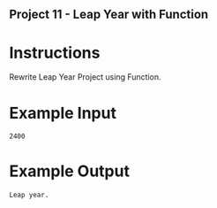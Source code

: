 ## Project 11 - Leap Year with Function


# Instructions

Rewrite Leap Year Project using Function. 

# Example Input 

```
2400
```

# Example Output 

```
Leap year.
```


